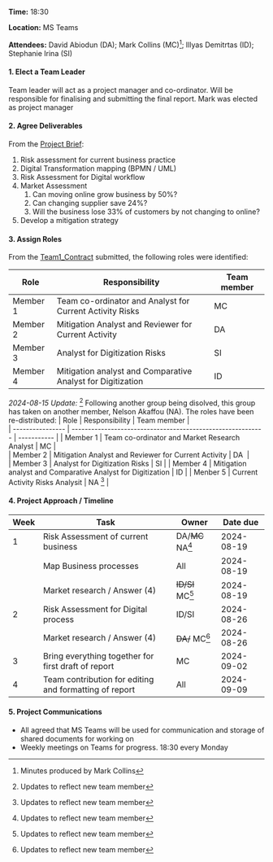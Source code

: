 **Time:** 18:30

**Location:** MS Teams

**Attendees:** David Abiodun (DA); Mark Collins (MC)[^1]; Illyas Demitrtas (ID); Stephanie Irina (SI)

#### 1. Elect a Team Leader
Team leader will act as a project manager and co-ordinator. Will be responsible for finalising and submitting the final report. 
Mark was elected as project manager


#### 2. Agree Deliverables

From the [Project Brief](SRM/SA1/README.md):
1. Risk assessment for current business practice
2. Digital Transformation mapping (BPMN / UML)
3. Risk Assessment for Digital workflow
4. Market Assessment 
	1. Can moving online grow business by 50%?
	2. Can changing supplier save 24%?
	3. Will the business lose 33% of customers by not changing to online?
5. Develop a mitigation strategy

#### 3. Assign Roles
From the [Team1_Contract](SRM/SA1/Team1_Contract.md) submitted, the following roles were identified:

| Role             | Responsibility                                              | Team member |    
| ---------------- | ----------------------------------------------------------- | ----------- | 
| Member 1 | Team co-ordinator and Analyst for Current Activity Risks    | MC          |   
| Member 2         | Mitigation Analyst and Reviewer for Current Activity        | DA          |   
| Member 3         | Analyst for Digitization Risks                              | SI          | 
| Member 4         | Mitigation analyst and Comparative Analyst for Digitization | ID          |   

*2024-08-15 Update:* [^2]
Following another group being disolved, this group has taken on another member, Nelson Akaffou (NA). The roles have been re-distributed: 
| Role             | Responsibility                                              | Team member |    
| ---------------- | ----------------------------------------------------------- | ----------- | 
| Member 1 | Team co-ordinator and Market Research Analyst    | MC          |   
| Member 2         | Mitigation Analyst and Reviewer for Current Activity        | DA          |   
| Member 3         | Analyst for Digitization Risks                              | SI          | 
| Member 4         | Mitigation analyst and Comparative Analyst for Digitization | ID          |
| Menber 5	| Current Activity Risks Analysit | NA [^2] |

#### 4. Project Approach / Timeline

| Week | Task | Owner | Date due |
|---|---|---|---|
|1| Risk Assessment of current business| DA/~~MC~~ NA[^2] | 2024-08-19|
| | Map Business processes | All | 2024-08-19|
| | Market research / Answer (4) | ~~ID/SI~~ MC[^2] | 2024-08-19|
|2| Risk Assessment for Digital process | ID/SI | 2024-08-26 |
| | Market research / Answer (4) | ~~DA/~~ MC[^2]| 2024-08-26 |
|3| Bring everything together for first draft of report | MC | 2024-09-02 |
|4| Team contribution for editing and formatting of report | All| 2024-09-09 |

#### 5. Project Communications

* All agreed that MS Teams will be used for communication and storage of shared documents for working on
* Weekly meetings on Teams for progress. 18:30 every Monday


[^1]: Minutes produced by Mark Collins
[^2]: Updates to reflect new team member
